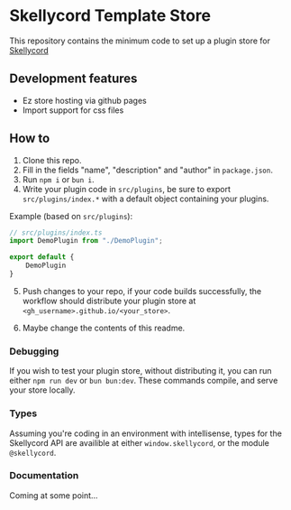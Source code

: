# Skellycord Template Store
This repository contains the minimum code to set up a plugin store for [Skellycord](https://github.com/skullbite/skellycord)


## Development features
- Ez store hosting via github pages
- Import support for css files

## How to
1. Clone this repo.
2. Fill in the fields "name", "description" and "author" in `package.json`.
3. Run `npm i` or `bun i`.
4. Write your plugin code in `src/plugins`, be sure to export `src/plugins/index.*` with a default object containing your plugins.

Example (based on `src/plugins`):
```ts
// src/plugins/index.ts
import DemoPlugin from "./DemoPlugin";

export default {
    DemoPlugin
}
```

5. Push changes to your repo, if your code builds successfully, the workflow should distribute your plugin store at `<gh_username>.github.io/<your_store>`.

6. Maybe change the contents of this readme.

### Debugging 
If you wish to test your plugin store, without distributing it, you can run either `npm run dev` or `bun bun:dev`. These commands compile, and serve your store locally.

### Types
Assuming you're coding in an environment with intellisense, types for the Skellycord API are availible at either `window.skellycord`, or the module `@skellycord`.

### Documentation
Coming at some point...
